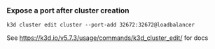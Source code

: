 ### Expose a port after cluster creation
```console
k3d cluster edit cluster --port-add 32672:32672@loadbalancer
```
See https://k3d.io/v5.7.3/usage/commands/k3d_cluster_edit/ for docs
